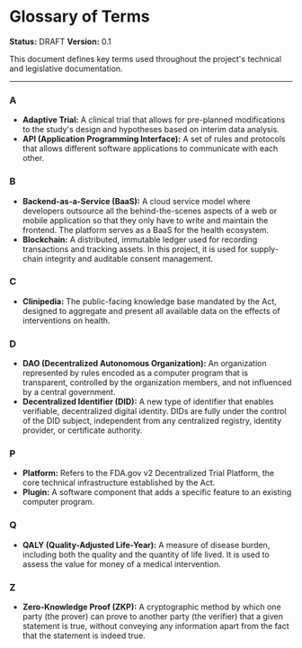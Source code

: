 # Glossary of Terms

**Status:** DRAFT
**Version:** 0.1

This document defines key terms used throughout the project's technical and legislative documentation.

---

### A

* **Adaptive Trial:** A clinical trial that allows for pre-planned modifications to the study's design and hypotheses based on interim data analysis.
* **API (Application Programming Interface):** A set of rules and protocols that allows different software applications to communicate with each other.

### B

* **Backend-as-a-Service (BaaS):** A cloud service model where developers outsource all the behind-the-scenes aspects of a web or mobile application so that they only have to write and maintain the frontend. The platform serves as a BaaS for the health ecosystem.
* **Blockchain:** A distributed, immutable ledger used for recording transactions and tracking assets. In this project, it is used for supply-chain integrity and auditable consent management.

### C

* **Clinipedia:** The public-facing knowledge base mandated by the Act, designed to aggregate and present all available data on the effects of interventions on health.

### D

* **DAO (Decentralized Autonomous Organization):** An organization represented by rules encoded as a computer program that is transparent, controlled by the organization members, and not influenced by a central government.
* **Decentralized Identifier (DID):** A new type of identifier that enables verifiable, decentralized digital identity. DIDs are fully under the control of the DID subject, independent from any centralized registry, identity provider, or certificate authority.

### P

* **Platform:** Refers to the FDA.gov v2 Decentralized Trial Platform, the core technical infrastructure established by the Act.
* **Plugin:** A software component that adds a specific feature to an existing computer program.

### Q

* **QALY (Quality-Adjusted Life-Year):** A measure of disease burden, including both the quality and the quantity of life lived. It is used to assess the value for money of a medical intervention.

### Z

* **Zero-Knowledge Proof (ZKP):** A cryptographic method by which one party (the prover) can prove to another party (the verifier) that a given statement is true, without conveying any information apart from the fact that the statement is indeed true.
